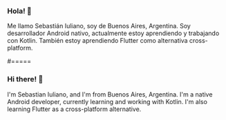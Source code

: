 ### Hola! 👋
Me llamo Sebastián Iuliano, soy de Buenos Aires, Argentina.
Soy desarrollador Android nativo, actualmente estoy aprendiendo y trabajando con Kotlin. También estoy aprendiendo Flutter como alternativa cross-platform.

#=====

### Hi there! 👋
I'm Sebastian Iuliano, and I'm from Buenos Aires, Argentina.
I'm a native Android developer, currently learning and working with Kotlin. I'm also learning Flutter as a cross-platform alternative.
